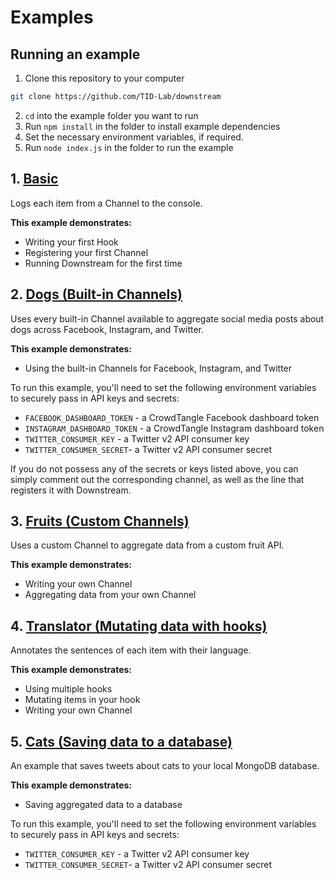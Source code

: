 # Examples

## Running an example

1. Clone this repository to your computer
```bash
git clone https://github.com/TID-Lab/downstream
```
2. `cd` into the example folder you want to run
1. Run `npm install` in the folder to install example dependencies
1. Set the necessary environment variables, if required.
1. Run `node index.js` in the folder to run the example

## 1. [Basic](./basic)

Logs each item from a Channel to the console.

**This example demonstrates:**

- Writing your first Hook
- Registering your first Channel
- Running Downstream for the first time

## 2. [Dogs (Built-in Channels)](./dogs)

Uses every built-in Channel available to aggregate social media posts about dogs across Facebook, Instagram, and Twitter.

**This example demonstrates:**

- Using the built-in Channels for Facebook, Instagram, and Twitter

To run this example, you'll need to set the following environment variables to securely pass in API keys and secrets:

- `FACEBOOK_DASHBOARD_TOKEN` - a CrowdTangle Facebook dashboard token
- `INSTAGRAM_DASHBOARD_TOKEN` - a CrowdTangle Instagram dashboard token
- `TWITTER_CONSUMER_KEY` - a Twitter v2 API consumer key
- `TWITTER_CONSUMER_SECRET`- a Twitter v2 API consumer secret

If you do not possess any of the secrets or keys listed above, you can simply comment out the corresponding channel, as well as the line that registers it with Downstream.

## 3. [Fruits (Custom Channels)](./fruits)

Uses a custom Channel to aggregate data from a custom fruit API.

**This example demonstrates:**

- Writing your own Channel
- Aggregating data from your own Channel

## 4. [Translator (Mutating data with hooks)](./translator)

Annotates the sentences of each item with their language.

**This example demonstrates:**

- Using multiple hooks
- Mutating items in your hook
- Writing your own Channel

## 5. [Cats (Saving data to a database)]('./cats)

An example that saves tweets about cats to your local MongoDB database.

**This example demonstrates:**

- Saving aggregated data to a database

To run this example, you'll need to set the following environment variables to securely pass in API keys and secrets:

- `TWITTER_CONSUMER_KEY` - a Twitter v2 API consumer key
- `TWITTER_CONSUMER_SECRET`- a Twitter v2 API consumer secret
